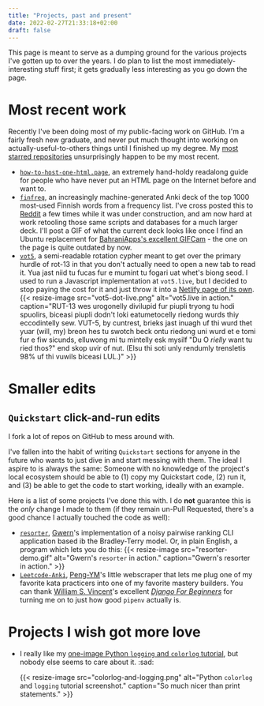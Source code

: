 ```yaml
---
title: "Projects, past and present"
date: 2022-02-27T21:33:18+02:00
draft: false
---
```


This page is meant to serve as a dumping ground for the various projects I've gotten up to over the years. I do plan to list the most immediately-interesting stuff first; it gets gradually less interesting as you go down the page.

# Most recent work

Recently I've been doing most of my public-facing work on GitHub. I'm a fairly fresh new graduate, and never put much thought into working on actually-useful-to-others things until I finished up my degree. My [most starred repositories](https://github.com/hiAndrewQuinn?tab=repositories&q=&type=&language=&sort=stargazers) unsurprisingly happen to be my most recent.

- [`how-to-host-one-html.page`](https://how-to-host-one-html.page/), an extremely hand-holdy readalong guide for people who have never put an HTML page on the Internet before and want to.
- [`finfreq`](https://github.com/hiAndrewQuinn/finfreq), an increasingly machine-generated Anki deck of the top 1000 most-used Finnish words from a frequency list. I've cross posted this to [Reddit](https://old.reddit.com/r/LearnFinnish/comments/vp2848/finfreq_v30_a_top_1000_finnish_words_anki_deck/) a few times while it was under construction, and am now hard at work retooling those same scripts and databases for a much larger deck. I'll post a GIF of what the current deck looks like once I find an Ubuntu replacement for [BahraniApps's excellent GIFCam](https://blog.bahraniapps.com/gifcam/) - the one on the page is quite outdated by now.
- [`vot5`](https://github.com/hiAndrewQuinn/vot5), a semi-readable rotation cypher meant to get over the primary hurdle of rot-13 in that you don't actually need to open a new tab to read it. Yua jast niid tu fucas fur e mumint tu fogari uat whet's biong seod. I used to run a Javascript implementation at `vot5.live`, but I decided to stop paying the cost for it and just throw it into a [Netlify page of its own](https://resonant-fox-74978b.netlify.app/).
  {{< resize-image src="vot5-dot-live.png" alt="vot5.live in action." caption="RUT-13 wes urogonelly divilupid fur piupli tryong tu hodi spuolirs, biceasi piupli dodn't loki eatumetocelly riedong wurds thiy eccodintelly sew. VUT-5, by cuntrest, brieks jast inuagh uf thi wurd thet yuar (will, my) breon hes tu swotch beck ontu riedong uni wurd et e tomi fur e fiw sicunds, elluwong mi tu mintelly esk mysilf \"Du O _rielly_ want tu ried thos?\" end skop uvir of nut. (Elsu thi soti unly rendumly trensletis 98\% uf thi vuwils biceasi LUL.)" >}}

# Smaller edits

## `Quickstart` click-and-run edits

I fork a lot of repos on GitHub to mess around with.

I've fallen into the habit of writing `Quickstart` sections for anyone in the future who wants to just dive in and start messing with them. The ideal I aspire to is always the same: Someone with no knowledge of the project's local ecosystem should be able to (1) copy my Quickstart code, (2) run it, and (3) be able to get the code to start working, ideally with an example.

Here is a list of some projects I've done this with. I do **not** guarantee this is the _only_ change I made to them (if they remain un-Pull Requested, there's a good chance I actually touched the code as well):

- [`resorter`](https://github.com/hiAndrewQuinn/resorter), [Gwern](https://www.gwern.net/Resorter#source-code)'s implementation of a noisy pairwise ranking CLI application based ib the Bradley-Terry model. Or, in plain English, a program which lets you do this:
  {{< resize-image src="resorter-demo.gif" alt="Gwern's `resorter` in action." caption="Gwern's resorter in action." >}}
- [`Leetcode-Anki`](https://github.com/hiAndrewQuinn/LeetCode-Anki), [Peng-YM](http://github.com/Peng-YM)'s little webscraper that lets me plug one of my favorite kata practicers into one of my favorite mastery builders. You can thank [William S. Vincent](https://wsvincent.com/)'s excellent [_Django For Beginners_](https://djangoforbeginners.com/) for turning me on to just how good `pipenv` actually is.

# Projects I wish got more love

- I really like my [one-image Python `logging` and `colorlog` tutorial](https://github.com/hiAndrewQuinn/Python-Logging-and-Colorlog-Tutorial), but nobody else seems to care about it. :sad:

    {{< resize-image src="colorlog-and-logging.png" alt="Python `colorlog` and `logging` tutorial screenshot." caption="So much nicer than print statements." >}}